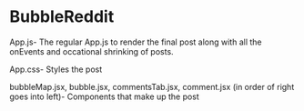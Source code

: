# BubbleReddit
App.js- The regular App.js to render the final post along with all the onEvents and occational shrinking of posts.

App.css- Styles the post

bubbleMap.jsx, bubble.jsx, commentsTab.jsx, comment.jsx (in order of right goes into left)- Components that make up the post
